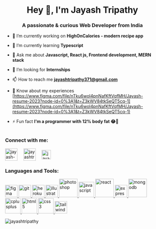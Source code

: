 <h1 align="center">Hey 👋, I'm Jayash Tripathy</h1>
<h3 align="center">A passionate & curious Web Developer from India</h3>


- 🔭 I’m currently working on **HighOnCalories - modern recipe app**

- 🌱 I’m currently learning **Typescript**

- 💬 Ask me about **Javascript, React js, Frontend development, MERN stack**
 
- 🤝 I’m looking for **Internships**


- 📫 How to reach me **jayashtripathy371@gmail.com**

- 📄 Know about my experiences [https://www.figma.com/file/nTku6wol4pnNafKftVqfMH/Jayash-resume-2023?node-id=0%3A1&t=Z3kWV84tkSeQT5cq-1](https://www.figma.com/file/nTku6wol4pnNafKftVqfMH/Jayash-resume-2023?node-id=0%3A1&t=Z3kWV84tkSeQT5cq-1)

- ⚡ Fun fact **I'm a programmer with 12% body fat 😂💪**
<img src="https://myotakuworld.com/wp-content/uploads/2020/09/Anime-Hackers-1-1280x680.png?ezimgfmt=rs:823x437/rscb8/ngcb8/notWebP" alt="" />


<h3 align="left">Connect with me:</h3>
<p align="left" >
<a href="https://linkedin.com/in/jayash-tripathy-47a16b216" target="blank"><img align="center" src="https://www.iconsdb.com/icons/preview/white/linkedin-xxl.png" alt="jayash-tripathy-47a16b216" height="40" width="40"/></a>
&nbsp; &nbsp;
<a href="https://instagram.com/jayashtripathy/" target="blank"><img align="center" src="https://www.edigitalagency.com.au/wp-content/uploads/new-Instagram-logo-white-glyph.png" alt="jayashtripathy/" height="40" width="40" /></a>
  &nbsp; &nbsp;
<a href="https://codepen.io/jayashtripathy" target="blank"><img align="center" src="https://res.cloudinary.com/css-tricks/images/f_auto,q_auto/v1642454945/codepen-wordmark-display-inside-white@10x_163987fcdd/codepen-wordmark-display-inside-white@10x_163987fcdd.png?_i=AA" alt="jayashtripathy" height="30" /></a>
</p>


<h3 align="left">Languages and Tools:</h3>
<p align="left">
  <a href="https://www.figma.com/" target="_blank" rel="noreferrer">
    <img
      src="https://www.vectorlogo.zone/logos/figma/figma-icon.svg"
      alt="figma"
      width="40"
      height="40"
    />
  </a>
  <a href="https://git-scm.com/" target="_blank" rel="noreferrer">
    <img
      src="https://www.vectorlogo.zone/logos/git-scm/git-scm-icon.svg"
      alt="git"
      width="40"
      height="40"
    />
  </a>
  <a href="https://heroku.com" target="_blank" rel="noreferrer">
    <img
      src="https://www.vectorlogo.zone/logos/heroku/heroku-icon.svg"
      alt="heroku"
      width="40"
      height="40"
    />
  </a>
  <a
    href="https://www.adobe.com/in/products/illustrator.html"
    target="_blank"
    rel="noreferrer"
  >
    <img
      src="https://www.vectorlogo.zone/logos/adobe_illustrator/adobe_illustrator-icon.svg"
      alt="illustrator"
      width="40"
      height="40"
    />
  </a>

  <a href="https://www.photoshop.com/en" target="_blank" rel="noreferrer">
    <img
      src="https://cdn.icon-icons.com/icons2/3053/PNG/512/adobe_photoshop_macos_bigsur_icon_190436.png"
      alt="photoshop"
      width="60"
      height="60"
    />
  </a>
  <a
    href="https://developer.mozilla.org/en-US/docs/Web/JavaScript"
    target="_blank"
    rel="noreferrer"
  >
    <img
      src="https://cdn-icons-png.flaticon.com/512/5968/5968292.png"
      alt="javascript"
      width="50"
      height="50"
    />
  </a>

  <a href="https://reactjs.org/" target="_blank" rel="noreferrer">
    <img
      src="https://cdn.icon-icons.com/icons2/2415/PNG/512/react_original_logo_icon_146374.png"
      alt="react"
      width="60"
      height="60"
    />
  </a>
  <a href="https://expressjs.com" target="_blank" rel="noreferrer">
    <img
      src="https://icons8.com/icon/WNoJgbzDr3i2/express-js"
      alt="express"
      width="40"
      height="40"
    />
  </a>
  <a href="https://www.mongodb.com/" target="_blank" rel="noreferrer">
    <img
      src="https://cdn.icon-icons.com/icons2/3053/PNG/512/mongodb_compass_macos_bigsur_icon_189933.png"
      alt="mongodb"
      width="60"
      height="60"
    />
  </a>
  <a href="https://www.w3schools.com/cpp/" target="_blank" rel="noreferrer">
    <img
      src="https://cdn-icons-png.flaticon.com/512/6132/6132222.png"
      alt="cplusplus"
      width="50"
      height="50"
    />
  </a>

  <a href="https://www.w3.org/html/" target="_blank" rel="noreferrer">
    <img
      src="https://cdn-icons-png.flaticon.com/512/5968/5968267.png"
      alt="html5"
      width="50"
      height="50"
    />
  </a>
  <a href="https://www.w3schools.com/css/" target="_blank" rel="noreferrer">
    <img
      src="https://cdn-icons-png.flaticon.com/512/5968/5968242.png"
      alt="css3"
      width="50"
      height="50"
    />
  </a>
  <a href="https://tailwindcss.com/" target="_blank" rel="noreferrer">
    <img
      src="https://www.vectorlogo.zone/logos/tailwindcss/tailwindcss-icon.svg"
      alt="tailwind"
      width="40"
      height="40"
    />
  </a>
</p>


<!-- <p><img align="center" src="https://github-readme-stats.vercel.app/api/top-langs?username=jayashtripathy&show_icons=true&locale=en&layout=compact" alt="jayashtripathy" /></p> -->

<p><img align="center" src="https://github-readme-streak-stats.herokuapp.com/?user=jayashtripathy&" alt="jayashtripathy" /></p>

